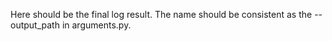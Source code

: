 Here should be the final log result. The name should be consistent as the --output_path in arguments.py.
